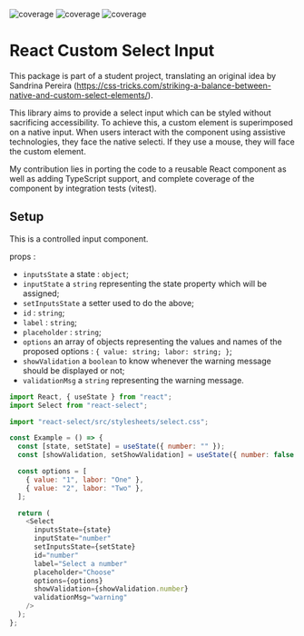 ![coverage](https://img.shields.io/badge/for-React-blue)
![coverage](https://img.shields.io/badge/version-1.0.0-yellow)
![coverage](https://img.shields.io/badge/coverage-100-green)

# React Custom Select Input

This package is part of a student project, translating an original idea by Sandrina Pereira (https://css-tricks.com/striking-a-balance-between-native-and-custom-select-elements/).

This library aims to provide a select input which can be styled without sacrificing accessibility.
To achieve this, a custom element is superimposed on a native input.
When users interact with the component using assistive technologies, they face the native selecti. If they use a mouse, they will face the custom element.

My contribution lies in porting the code to a reusable React component as well as adding TypeScript support, and complete coverage of the component by integration tests (vitest).

## Setup

This is a controlled input component.

props :

- `inputsState` a state : `object`;
- `inputState` a `string` representing the state property which will be assigned;
- `setInputsState` a setter used to do the above;
- `id` : `string`;
- `label` : `string`;
- `placeholder` : `string`;
- `options` an array of objects representing the values and names of the proposed options : `{ value: string; labor: string; }`;
- `showValidation` a `boolean` to know whenever the warning message should be displayed or not;
- `validationMsg` a `string` representing the warning message.

```js
import React, { useState } from "react";
import Select from "react-select";

import "react-select/src/stylesheets/select.css";

const Example = () => {
  const [state, setState] = useState({ number: "" });
  const [showValidation, setShowValidation] = useState({ number: false });

  const options = [
    { value: "1", labor: "One" },
    { value: "2", labor: "Two" },
  ];

  return (
    <Select
      inputsState={state}
      inputState="number"
      setInputsState={setState}
      id="number"
      label="Select a number"
      placeholder="Choose"
      options={options}
      showValidation={showValidation.number}
      validationMsg="warning"
    />
  );
};
```
